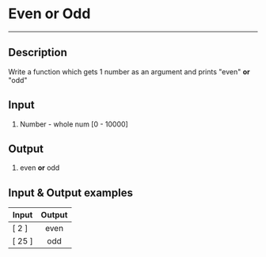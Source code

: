 # Even or Odd
---

## Description
Write a function which gets 1 number as an argument and prints "even" **or** "odd"

## Input
1. Number - whole num [0 - 10000]

## Output
1. even **or** odd

## Input & Output examples

|  Input  |  Output  |
| ------- | :------: |
|  [ 2 ]  |   even   |
|  [ 25 ] |   odd    |